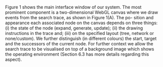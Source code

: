 Figure 1 shows the main interface window of our system. The most prominent component is a two-dimensional WebGL canvas where we draw events from the search trace, as shown in Figure 1(A). The po- sition and appearance each associated node on the canvas depends on three things: (i) the state of the node (expand, generate, update); (ii) the drawing instructions in the trace and; (iii) on the specified layout (tree, network or none/custom). We further distinguish (in different colours) the start, target and the successors of the current node. For further context we allow the search trace to be visualised on top of a background image which shows the operating environment (Section 6.3 has more details regarding this aspect).
